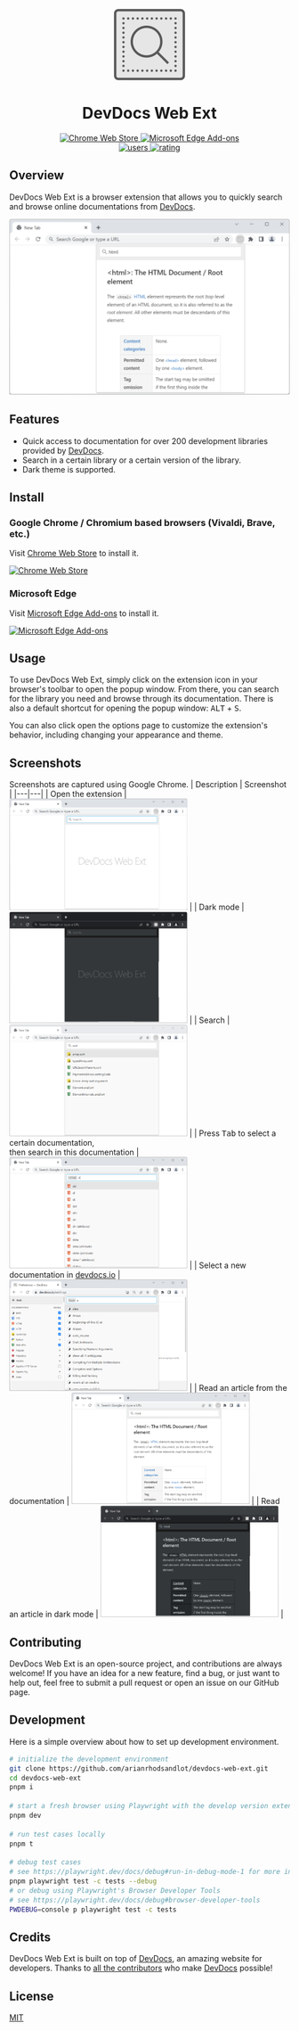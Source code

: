 <p align="center">
  <img src="./docs/images/brandings/logo.png" alt="logo">
</p>

<h1 align="center">DevDocs Web Ext</h1>

<p align="center">
  <a href="https://chrome.google.com/webstore/detail/devdocs-web-ext/kdjoccdpjblcefijcfhnjoljodddedpj">
    <img src="https://img.shields.io/chrome-web-store/v/kdjoccdpjblcefijcfhnjoljodddedpj.svg" alt="Chrome Web Store">
  </a>
  <a href="https://microsoftedge.microsoft.com/addons/detail/devdocs-web-ext/dglcbgdedngbiaaohopncfonhdngodmo">
    <img src="https://img.shields.io/badge/dynamic/json?label=edge%20add-on&prefix=v&query=%24.version&url=https%3A%2F%2Fmicrosoftedge.microsoft.com%2Faddons%2Fgetproductdetailsbycrxid%2Fdglcbgdedngbiaaohopncfonhdngodmo" alt="Microsoft Edge Add-ons">
  </a>
  <br>
  <a href="https://chrome.google.com/webstore/detail/devdocs-web-ext/kdjoccdpjblcefijcfhnjoljodddedpj">
    <img src="https://img.shields.io/chrome-web-store/users/kdjoccdpjblcefijcfhnjoljodddedpj.svg" alt="users">
  </a>
  <a href="https://chrome.google.com/webstore/detail/devdocs-web-ext/kdjoccdpjblcefijcfhnjoljodddedpj">
    <img src="https://img.shields.io/chrome-web-store/stars/kdjoccdpjblcefijcfhnjoljodddedpj.svg" alt="rating">
  </a>
</p>

## Overview
DevDocs Web Ext is a browser extension that allows you to quickly search and browse online documentations from [DevDocs](https://devdocs.io).

<p align="center">
  <img src='./docs/images/screenshots/popup-doc.png' width='600' alt="popup search scope" />
</p>

## Features
+ Quick access to documentation for over 200 development libraries provided by [DevDocs](https://devdocs.io).
+ Search in a certain library or a certain version of the library.
+ Dark theme is supported.

## Install
### Google Chrome / Chromium based browsers (Vivaldi, Brave, etc.)
Visit [Chrome Web Store](https://chrome.google.com/webstore/detail/quick-devdocs/kdjoccdpjblcefijcfhnjoljodddedpj) to install it.

[![Chrome Web Store](https://storage.googleapis.com/web-dev-uploads/image/WlD8wC6g8khYWPJUsQceQkhXSlv1/UV4C4ybeBTsZt43U4xis.png)](https://chrome.google.com/webstore/detail/quick-devdocs/kdjoccdpjblcefijcfhnjoljodddedpj)

### Microsoft Edge
Visit [Microsoft Edge Add-ons](https://microsoftedge.microsoft.com/addons/detail/devdocs-web-ext/dglcbgdedngbiaaohopncfonhdngodmo) to install it.

[![Microsoft Edge Add-ons](https://user-images.githubusercontent.com/72879799/229780441-610f727a-edb4-41e0-a1fb-6593af3d4485.svg)](https://microsoftedge.microsoft.com/addons/detail/devdocs-web-ext/dglcbgdedngbiaaohopncfonhdngodmo)

## Usage
To use DevDocs Web Ext, simply click on the extension icon in your browser's toolbar to open the popup window. From there, you can search for the library you need and browse through its documentation. There is also a default shortcut for opening the popup window: <kbd>ALT</kbd> + <kbd>S</kbd>.

You can also click open the options page to customize the extension's behavior, including changing your appearance and theme.

## Screenshots
Screenshots are captured using Google Chrome.
| Description | Screenshot |
|---|---|
| Open the extension | <img src="./docs/images/screenshots/popup.png" width="320" height="200"> |
| Dark mode | <img src="./docs/images/screenshots/popup-dark.png" width="320" height="200"> |
| Search | <img src="./docs/images/screenshots/popup-search.png" width="320" height="200"> |
| Press <kbd>Tab</kbd> to select a certain documentation, <br> then search in this documentation | <img src="./docs/images/screenshots/popup-search-scope.png" width="320" height="200"> |
| Select a new documentation in [devdocs.io](https://devdocs.io) | <img src="./docs/images/screenshots/popup-new-scope.png" width="320" height="200"> |
| Read an article from the documentation | <img src="./docs/images/screenshots/popup-doc.png" width="320" height="200"> |
| Read an article in dark mode | <img src="./docs/images/screenshots/popup-doc-dark.png" width="320" height="200"> |

## Contributing
DevDocs Web Ext is an open-source project, and contributions are always welcome! If you have an idea for a new feature, find a bug, or just want to help out, feel free to submit a pull request or open an issue on our GitHub page.

## Development

Here is a simple overview about how to set up development environment.
```sh
# initialize the development environment
git clone https://github.com/arianrhodsandlot/devdocs-web-ext.git
cd devdocs-web-ext
pnpm i

# start a fresh browser using Playwright with the develop version extension installed
pnpm dev

# run test cases locally
pnpm t

# debug test cases
# see https://playwright.dev/docs/debug#run-in-debug-mode-1 for more information about Playwright
pnpm playwright test -c tests --debug
# or debug using Playwright's Browser Developer Tools
# see https://playwright.dev/docs/debug#browser-developer-tools
PWDEBUG=console p playwright test -c tests
```

## Credits
DevDocs Web Ext is built on top of [DevDocs](https://devdocs.io), an amazing website for developers. Thanks to [all the contributors](https://github.com/freeCodeCamp/devdocs/graphs/contributors) who make [DevDocs](https://devdocs.io) possible!

## License

[MIT](license)
